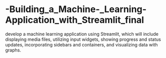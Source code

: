 # -Building_a_Machine-_Learning-Application_with_Streamlit_final
develop a machine learning application using Streamlit,  which will include displaying media files, utilizing input widgets, showing progress and status  updates, incorporating sidebars and containers, and visualizing data with graphs.
